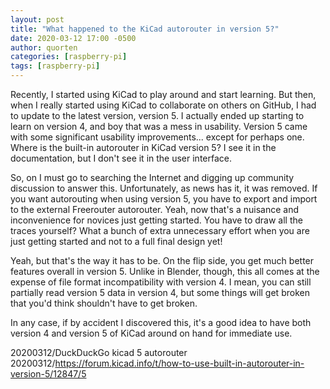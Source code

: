```yaml
---
layout: post
title: "What happened to the KiCad autorouter in version 5?"
date: 2020-03-12 17:00 -0500
author: quorten
categories: [raspberry-pi]
tags: [raspberry-pi]
---
```


Recently, I started using KiCad to play around and start learning.
But then, when I really started using KiCad to collaborate on others
on GitHub, I had to update to the latest version, version 5.  I
actually ended up starting to learn on version 4, and boy that was a
mess in usability.  Version 5 came with some significant usability
improvements...  except for perhaps one.  Where is the built-in
autorouter in KiCad version 5?  I see it in the documentation, but I
don't see it in the user interface.

So, on I must go to searching the Internet and digging up community
discussion to answer this.  Unfortunately, as news has it, it was
removed.  If you want autorouting when using version 5, you have to
export and import to the external Freerouter autorouter.  Yeah, now
that's a nuisance and inconvenience for novices just getting started.
You have to draw all the traces yourself?  What a bunch of extra
unnecessary effort when you are just getting started and not to a full
final design yet!

Yeah, but that's the way it has to be.  On the flip side, you get much
better features overall in version 5.  Unlike in Blender, though, this
all comes at the expense of file format incompatibility with version
4.  I mean, you can still partially read version 5 data in version 4,
but some things will get broken that you'd think shouldn't have to get
broken.

In any case, if by accident I discovered this, it's a good idea to
have both version 4 and version 5 of KiCad around on hand for
immediate use.

<!-- more -->

20200312/DuckDuckGo kicad 5 autorouter  
20200312/https://forum.kicad.info/t/how-to-use-built-in-autorouter-in-version-5/12847/5

